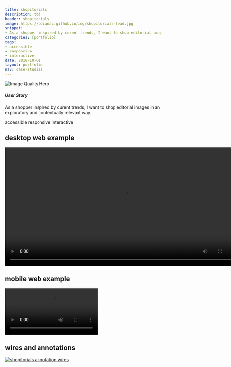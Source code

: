 ```yaml
---
title: shopitorials
description: tbd
header: shopitorials
image: https://coianac.github.io/img/shopitorials-lead.jpg
snippet:
- As a shopper inspired by curent trends, I want to shop editorial images in an exploratory and contextually relevant way.
categories: [portfolio]
tags: 
- accessible
- responsive
- interactive
date: 2018-10-01
layout: portfolio
nav: case-studies
---
```


<div class ="w3-row break-50">
  <div class="w3-col w3-container m1">
  </div>
  <div class="w3-col w3-container m10">
  <img src="https://coianac.github.io/img/shopitorial-Hero.jpg" alt="Image Quality Hero">
  </div>
  <div class="w3-col w3-container m1">
  </div>
</div>

<div class ="w3-row">
	</div>
<div class="w3-row block-head">
  <div class="w3-col w3-container m1">
  </div>
  <div class="w3-col w3-container m10">
	<h5>User Story</h5>
	<p>As a shopper inspired by curent trends, I want to shop editorial images in an exploratory and contextually relevant way.</p>
  </div>
  <div class="w3-col w3-container m1">
  </div>
</div>

<div class="w3-row"> 
  <div class="w3-col w3-container m1">
  </div>
    <div class="w3-col w3-container m10">
      <pill>accessible</pill>
      <pill>responsive</pill>
      <pill>interactive</pill>
    </div>
    <div class="w3-col w3-container m1">
    </div>
</div>

<div class="w3-row">
  <div class="w3-col w3-container m1">
  </div>
  <div class="w3-col w3-container m7">
    <h2>desktop web example</h2>
  </div>
  <div class="w3-col w3-container m4">
  </div>
</div>

<div class="w3-row w3-center">
  <div class="w3-col w3-container m1">
  </div>
  <div class="w3-col w3-container m10">
    <video width="768" controls>
      <source src="https://coianac.github.io/img/shopitorials-desktop.mov" type="video/mp4">
    </video>
  </div>
  <div class="w3-col w3-container m1">
  </div>
</div>

<div class="w3-row">
  <div class="w3-col w3-container m1">
  </div>
  <div class="w3-col w3-container m7">
    <h2>mobile web example</h2>
  </div>
  <div class="w3-col w3-container m4">
  </div>
</div>


<div class="w3-row w3-center">
  <div class="w3-col w3-container m1">
  </div>
  <div class="w3-col w3-container m10">
    <video width="300" controls>
      <source src="https://coianac.github.io/img/shopitorials-mobile.mov" type="video/mp4">
    </video>
  </div>
  <div class="w3-col w3-container m1">
  </div>
</div>

<div class="w3-row">
  <div class="w3-col w3-container m1">
  </div>
  <div class="w3-col w3-container m7">
  <h2>wires and annotations</h2>
  </div>
  <div class="w3-col w3-container m4">
  </div>
</div>

<div class="w3-row">
  <div class="w3-col w3-container m1">
  </div>
  <div class="w3-col w3-container m10">
  <a target="_blank" href="https://coianac.github.io/img/shopitorials-annotations.jpg">
    <img src="https://coianac.github.io/img/shopitorials-annotations.jpg" alt="shopitorials annotation wires" max-width="1440">
  </a>
  </div>
  <div class="w3-col w3-container m1">
  </div>
</div>
